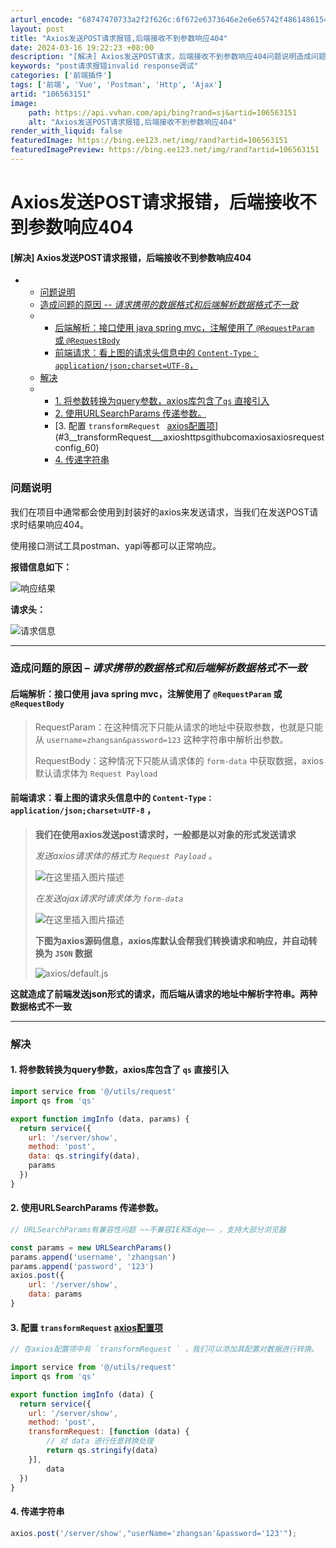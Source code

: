 ```yaml
---
arturl_encode: "68747470733a2f2f626c:6f672e6373646e2e6e65742f48614861546f6765746865722f:61727469636c652f64657461696c732f313036353633313531"
layout: post
title: "Axios发送POST请求报错,后端接收不到参数响应404"
date: 2024-03-16 19:22:23 +08:00
description: "[解决] Axios发送POST请求，后端接收不到参数响应404问题说明造成问题的原因解决问题说明我"
keywords: "post请求报错invalid response调试"
categories: ['前端插件']
tags: ['前端', 'Vue', 'Postman', 'Http', 'Ajax']
artid: "106563151"
image:
    path: https://api.vvhan.com/api/bing?rand=sj&artid=106563151
    alt: "Axios发送POST请求报错,后端接收不到参数响应404"
render_with_liquid: false
featuredImage: https://bing.ee123.net/img/rand?artid=106563151
featuredImagePreview: https://bing.ee123.net/img/rand?artid=106563151
---
```


# Axios发送POST请求报错，后端接收不到参数响应404

#### [解决] Axios发送POST请求报错，后端接收不到参数响应404

* + [问题说明](#_1)
  + [造成问题的原因 -- *请求携带的数据格式和后端解析数据格式不一致*](#___10)
  + - [后端解析：接口使用 java spring mvc，注解使用了 `@RequestParam` 或 `@RequestBody`](#_java_spring_mvc__RequestParam__RequestBody_12)
    - [前端请求：看上图的请求头信息中的 `Content-Type：application/json;charset=UTF-8`，](#_ContentTypeapplicationjsoncharsetUTF8_15)
  + [解决](#_29)
  + - [1. 将参数转换为query参数，axios库包含了`qs` 直接引入](#1_queryaxiosqs__30)
    - [2. 使用URLSearchParams 传递参数。](#2_URLSearchParams__46)
    - [3. 配置 `transformRequest ` [axios配置项](https://github.com/axios/axios#request-config)](#3__transformRequest___axioshttpsgithubcomaxiosaxiosrequestconfig_60)
    - [4. 传递字符串](#4__81)

### 问题说明

我们在项目中通常都会使用到封装好的axios来发送请求，当我们在发送POST请求时结果响应404。
  
使用接口测试工具postman、yapi等都可以正常响应。
  
**报错信息如下：**
  
![响应结果](https://i-blog.csdnimg.cn/blog_migrate/3d469285dd1214d2e7efa47530fb9594.png)
  
**请求头：**
  
![请求信息](https://i-blog.csdnimg.cn/blog_migrate/0bd1a53cc95a84f843be222ec998cb92.png)

---

### 造成问题的原因 – *请求携带的数据格式和后端解析数据格式不一致*

#### 后端解析：接口使用 java spring mvc，注解使用了 `@RequestParam` 或 `@RequestBody`

> RequestParam：在这种情况下只能从请求的地址中获取参数，也就是只能从
> `username=zhangsan&password=123`
> 这种字符串中解析出参数。
>   
> RequestBody：这种情况下只能从请求体的
> `form-data`
> 中获取数据，axios默认请求体为
> `Request Payload`

#### 前端请求：看上图的请求头信息中的 `Content-Type：application/json;charset=UTF-8` ，

> **我们在使用axios发送post请求时，一般都是以对象的形式发送请求**
>   
> *发送axios请求体的格式为
> `Request Payload`
> 。*
>   
> ![在这里插入图片描述](https://i-blog.csdnimg.cn/blog_migrate/ec1dff84b1277b6ef4aa21f6ae257753.png)
>   
> *在发送ajax请求时请求体为
> `form-data`*
>   
> ![在这里插入图片描述](https://i-blog.csdnimg.cn/blog_migrate/cf6bafcd55db1f2b86cf8f74780ecdc2.png)
>   
> **下图为axios源码信息，axios库默认会帮我们转换请求和响应，并自动转换为
> `JSON`
> 数据**
>   
> ![axios/default.js](https://i-blog.csdnimg.cn/blog_migrate/371176a44525c542509ad37794fe7bcb.png)

**这就造成了前端发送json形式的请求，而后端从请求的地址中解析字符串。两种数据格式不一致**

---

### 解决

#### 1. 将参数转换为query参数，axios库包含了 `qs` 直接引入

```javascript
import service from '@/utils/request'
import qs from 'qs'

export function imgInfo (data, params) {
  return service({
    url: '/server/show',
    method: 'post',
    data: qs.stringify(data),
    params
  })
}

```

#### 2. 使用URLSearchParams 传递参数。

```javascript
// URLSearchParams有兼容性问题 ~~不兼容IE和Edge~~ ，支持大部分浏览器

const params = new URLSearchParams()
params.append('username', 'zhangsan')
params.append('password', '123')
axios.post({
	url: '/server/show',
	data: params
}

```

#### 3. 配置 `transformRequest` [axios配置项](https://github.com/axios/axios#request-config)

```javascript
// 在axios配置项中有 `transformRequest ` ，我们可以添加其配置对数据进行转换。

import service from '@/utils/request'
import qs from 'qs'

export function imgInfo (data) {
  return service({
    url: '/server/show',
    method: 'post',
    transformRequest: [function (data) {
	    // 对 data 进行任意转换处理
	    return qs.stringify(data)
    }],
 	    data
  })
}

```

#### 4. 传递字符串

```javascript
axios.post('/server/show',"userName='zhangsan'&password='123'");

```